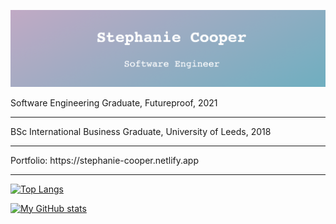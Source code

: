 ![](githubname.png)

Software Engineering Graduate, Futureproof, 2021

<hr>
BSc International Business Graduate, University of Leeds, 2018

<hr>
Portfolio: https://stephanie-cooper.netlify.app
<hr>

[![Top Langs](https://github-readme-stats.vercel.app/api/top-langs/?username=stephanie-ai&layout=compact&theme=buefy)](https://github.com/stephanie-ai/github-readme-stats)

[![My GitHub stats](https://github-readme-stats.vercel.app/api?username=stephanie-ai&show_icons=true&theme=buefy&hide=stars,issues)](https://github.com/stephanie-ai/github-readme-stats)